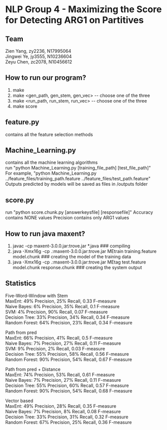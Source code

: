 # NLP Group 4 - Maximizing the Score for Detecting ARG1 on Partitives

## Team
Zien Yang, zy2236, N17995064  
Jingwei Ye, jy3555, N10236604  
Zeyu Chen, zc2078, N10456612  

## How to run our program?
1. make
2. make <gen_path, gen_stem, gen_vec> -- choose one of the three
3. make <run_path, run_stem, run_vec> -- choose one of the three
4. make score

## feature.py
contains all the feature selection methods

## Machine_Learning.py
contains all the machine learning algorithms <br />
run "python Machine_Learning.py [training_file_path] [test_file_path]" <br />
For example, "python Machine_Learning.py ../feature_files/training_path.feature  ../feature_files/test_path.feature" <br />
Outputs predicted by models will be saved as files in /outputs folder <br />

## score.py
run "python score.chunk.py [answerkeysfile] [responsefile]"
Accuracy contains NONE values
Precision contains only ARG1 values

## How to run java maxent?
  1. javac -cp maxent-3.0.0.jar:trove.jar *.java ### compiling
  2. java -Xmx16g -cp .:maxent-3.0.0.jar:trove.jar MEtrain training.feature model.chunk ### creating the model of the training data
  3. java -Xmx16g -cp .:maxent-3.0.0.jar:trove.jar MEtag test.feature model.chunk response.chunk ### creating the system output


## Statistics
Five-Word-Window with Stem <br />
  MaxEnt: 49% Precision, 25% Recall, 0.33 F-measure <br />
  Naive Bayes: 6% Precision, 35% Recall, 0.1 F-measure <br />
  SVM: 4% Precision, 90% Recall, 0.07 F-measure <br />
  Decision Tree: 33% Precision, 34% Recall, 0.34 F-measure <br />
  Random Forest: 64% Precision, 23% Recall, 0.34 F-measure <br />

Path from pred <br />
  MaxEnt: 66% Precision, 41% Recall, 0.5 F-measure  <br />
  Naive Bayes: 7% Precision, 27% Recall, 0.11 F-measure  <br />
  SVM: 9% Precision, 2% Recall, 0.03 F-measure  <br />
  Decision Tree: 55% Precision, 58% Recall, 0.56 F-measure  <br />
  Random Forest: 90% Precision, 54% Recall, 0.67 F-measure  <br />
 
Path from pred + Distance  <br />
   MaxEnt: 74% Precision, 53% Recall, 0.61 F-measure  <br />
   Naive Bayes: 7% Precision, 27% Recall, 0.11 F-measure  <br />
   Decision Tree: 55% Precision, 60% Recall, 0.57 F-measure  <br />
   Random Forest: 90% Precision, 54% Recall, 0.68 F-measure  <br />
  
Vector based  <br />
   MaxEnt: 49% Precision, 28% Recall, 0.35 F-measure  <br />
   Naive Bayes: 7% Precision, 8% Recall, 0.08 F-measure  <br />
   Decision Tree: 33% Precision, 31% Recall, 0.32 F-measure  <br />
   Random Forest: 67% Precision, 25% Recall, 0.36 F-measure  <br />
 
 







  
